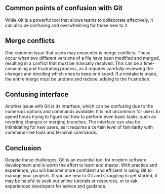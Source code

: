 ## Common points of confusion with Git

While Git is a powerful tool that allows teams to collaborate effectively, it can also be confusing and overwhelming for those new to it.

## Merge conflicts

One common issue that users may encounter is merge conflicts. These occur when two different versions of a file have been modified and merged, resulting in a conflict that must be manually resolved. This can be a time-consuming and frustrating process, as it requires carefully reviewing the changes and deciding which ones to keep or discard. If a mistake is made, the entire merge must be undone and redone, adding to the frustration.

## Confusing interface

Another issue with Git is its interface, which can be confusing due to the numerous options and commands available. It is not uncommon for users to spend hours trying to figure out how to perform even basic tasks, such as reverting changes or merging branches. The interface can also be intimidating for new users, as it requires a certain level of familiarity with command-line tools and terminal commands.

## Conclusion

Despite these challenges, Git is an essential tool for modern software development and is worth the effort to learn and master. With practice and experience, you will become more confident and efficient in using Git to manage your projects. If you are new to Git and struggling to get started, it may be helpful to seek out online tutorials or resources, or to ask experienced developers for advice and guidance.
